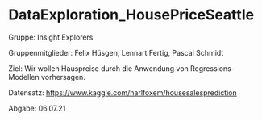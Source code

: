 # DataExploration_HousePriceSeattle

Gruppe: Insight Explorers

Gruppenmitglieder: Felix Hüsgen, Lennart Fertig, Pascal Schmidt

Ziel: Wir wollen Hauspreise durch die Anwendung von Regressions-Modellen vorhersagen.

Datensatz: https://www.kaggle.com/harlfoxem/housesalesprediction

Abgabe: 06.07.21
